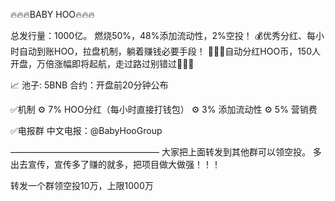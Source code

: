 🔥🔥🔥BABY HOO🔥🔥🔥

总发行量：1000亿。
燃烧50%，48%添加流动性，2%空投！
💰优秀分红、每小时自动到账HOO，拉盘机制，躺着赚钱必要手段！
🚀🚀🚀自动分红HOO币，150人开盘，万倍涨幅即将起航，走过路过别错过🚀🚀🚀

📈 池子: 5BNB
合约：开盘前20分钟公布

✅机制 
⚙️ 7% HOO分红（每小时直接打钱包）
⚙️ 3% 添加流动性
⚙️ 5% 营销费

✅电报群 
中文电报：@BabyHooGroup

—————————————————
大家把上面转发到其他群可以领空投。
多出去宣传，宣传多了赚的就多，把项目做大做强！！！

转发一个群领空投10万，上限1000万